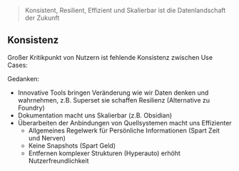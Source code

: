 
> Konsistent, Resilient, Effizient und Skalierbar ist die Datenlandschaft der Zukunft

## Konsistenz 

Großer Kritikpunkt von Nutzern ist fehlende Konsistenz zwischen Use Cases:



Gedanken:
* Innovative Tools bringen Veränderung wie wir Daten denken und wahrnehmen, z.B. Superset sie schaffen Resilienz (Alternative zu Foundry)
* Dokumentation macht uns Skalierbar (z.B. Obsidian)
* Überarbeiten der Anbindungen von Quellsystemen macht uns Effizienter 
	* Allgemeines Regelwerk für Persönliche Informationen (Spart Zeit und Nerven)
	* Keine Snapshots (Spart Geld)
	* Entfernen komplexer Strukturen (Hyperauto) erhöht Nutzerfreundlichkeit